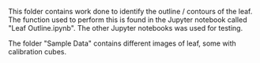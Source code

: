 This folder contains work done to identify the outline / contours of the leaf. The function used to perform this is found in the Jupyter notebook called "Leaf Outline.ipynb". The other Jupyter notebooks was used for testing.

The folder "Sample Data" contains different images of leaf, some with calibration cubes.